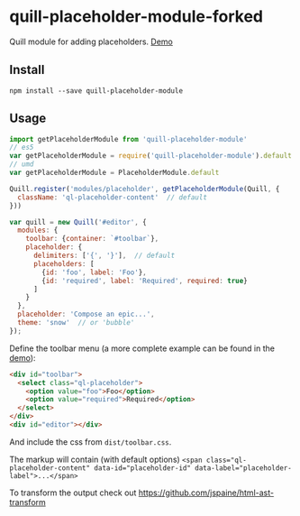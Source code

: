 # quill-placeholder-module-forked
Quill module for adding placeholders. [Demo](https://codepen.io/jspaine/pen/MozyNp)
## Install
```
npm install --save quill-placeholder-module
```

## Usage
```js
import getPlaceholderModule from 'quill-placeholder-module'
// es5
var getPlaceholderModule = require('quill-placeholder-module').default
// umd
var getPlaceholderModule = PlaceholderModule.default

Quill.register('modules/placeholder', getPlaceholderModule(Quill, {
  className: 'ql-placeholder-content'  // default
}))

var quill = new Quill('#editor', {
  modules: {
    toolbar: {container: `#toolbar`},
    placeholder: {
      delimiters: ['{', '}'],  // default
      placeholders: [
        {id: 'foo', label: 'Foo'},
        {id: 'required', label: 'Required', required: true}
      ]
    }
  },
  placeholder: 'Compose an epic...',
  theme: 'snow'  // or 'bubble'
});
```
Define the toolbar menu (a more complete example can be found in the [demo](https://codepen.io/jspaine/pen/MozyNp)):
```html
<div id="toolbar">
  <select class="ql-placeholder">
    <option value="foo">Foo</option>
    <option value="required">Required</option>
  </select>
</div>
<div id="editor"></div>
```
And include the css from `dist/toolbar.css`.

The markup will contain (with default options) `<span class="ql-placeholder-content" data-id="placeholder-id" data-label="placeholder-label">...</span>`

To transform the output check out https://github.com/jspaine/html-ast-transform
